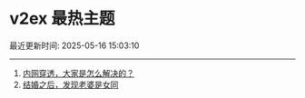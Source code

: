 # v2ex 最热主题

最近更新时间: 2025-05-16 15:03:10

--- 
1. [内网穿透，大家是怎么解决的？](https://www.v2ex.com/t/1132087) 
2. [结婚之后，发现老婆是女同](https://www.v2ex.com/t/1132118) 
